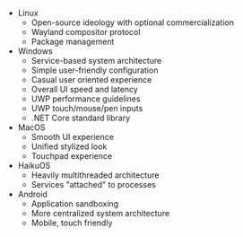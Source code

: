* Linux
  * Open-source ideology with optional commercialization
  * Wayland compositor protocol
  * Package management
* Windows
  * Service-based system architecture
  * Simple user-friendly configuration
  * Casual user oriented experience
  * Overall UI speed and latency
  * UWP performance guidelines
  * UWP touch/mouse/pen inputs
  * .NET Core standard library
* MacOS
  * Smooth UI experience
  * Unified stylized look
  * Touchpad experience
* HaikuOS
  * Heavily multithreaded architecture
  * Services "attached" to processes
* Android
  * Application sandboxing
  * More centralized system architecture
  * Mobile, touch friendly
